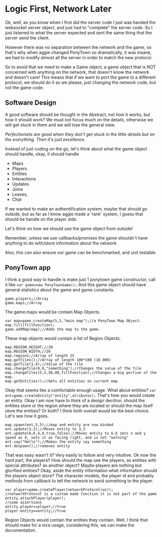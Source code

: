 Logic First, Network Later
=======================
Ok, well, as you know when I first did the server code I just was handed the websocket server object, and just had to "complete" the server code. So I just listened to what the server expected and sent the same thing that the server send the client.

However there was no separation between the network and the game, so that's why when aggie changed PonyTown so dramatically, it was insane, we had to modify almost all the server in order to match the new protocol.

So to avoid that we need to make a Game object, a game object that is NOT concerned with anything on the network, that doesn't know the network and doesn't care! This means that if we want to port the game to a different protocol, we should do it as we please, just changing the network code, but not the game code.

Software Design
---------------------
A good software should be thought in the Abstract, not how it works, but how it should work? We must not focus much on the details, otherwise we will get stuck in them and we will lose the general view. 

*Perfectionists are good when they don't get stuck in the little details but on the everything. Then it's just excellence.*

Instead of just coding on the go, let's think about what the game object should handle, okay, it should handle

- Maps
- Players
- Entities
- Interactions
- Updates
- Joins
- Leaves,
- Chat

If we wanted to make an authentification system, maybe that should go outside, but as far as I know aggie made a 'rank' system, I guess that should be handle on the player side.

Let's think on how we should use the game object from outside!

Remember, unless we use callbacks/promises the game shouldn't have anything to do with/store information about the network.

Also, this can also ensure our game can be benchmarked, and unit testable.

PonyTown app
-------------------
I think a good way to handle is make just 1 ponytown game constructor, call it like `var game=new PonyTownGame();`
And this game object should have general statistics about the game and game constants.

    game.players;//Array
    game.maps;//Array

The game.maps would be contain Map Objects.

    var map=game.createMap(5,5,"main map");//a PonyTown Map Object.
    map.fill(fillFunction);
    game.addMap(map);//Adds the map to the game.
These map objects would contain a list of Region Objects.

    map.REGION_HEIGHT;//20
    map.REGION_WIDTH;//20
    map.regions;//Array of length 25
    map.getTiles();//Array of length 100*100 (10 000)
    map.getTile(1,4);//Value of the tile
    map.changeTile(0,0,"something");//Changes the value of the tile
    map.changeTiles(5,5,50,80,fillFunction);//Changes a big portion of the map.
    map.getEntities();//Gets all entities on current map
Okay that seems like a comfortable enough usage.
What about entities?
`var ent=game.createEntity("entity",atributes);` That's how you would create an entity.
Okay I am now have to think of a design decition, should the entities store or the region where they are located or should the map itself store the entities? Or both? I think both overall would be the best choice. Let's see how it goes.

    map.spawn(ent,5,5);//map and entity are now binded
    ent.update(3,3);//Moves entity to 3,3
    ent.update(6,6,4,4,true,false);//Moves entity to 6,6 sets x and y speed as 4, sets it as facing right, and is not "walking"
    ent.say("Hello");//Makes the entity say something
    ent.despawn();//removes entity
That was easy wasn't it? Very easily to follow and very intuitive.
Ok now the hard part, the players!!
How should the map see the players, as entities with special attributes? as another object? 
Maybe players are nothing but glorified entities?
Okay, aside the entity information what information should the players object store? The character models, the player id and probably methods from callback to tell the network to send something to the player.

    var player=game.createPlayer(networkProtocol(ws));
    //networkProtocol is a custom made function it is not part of the game
    entity.attachPlayer(player);
    //some assertions
    entity.player==player;//true
    player.entity==entity;//true
    
Region Objects would contain the entities they contain.
Well, I think that should make for a nice usage, considering this, we can make the documentation.


